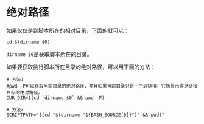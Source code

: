 # 绝对路径

如果仅仅是到脚本所在的相对目录，下面的就可以：
```shell
cd $(dirname $0)
```
`dirname $0`是获取脚本所在的目录。

如果要获取执行脚本所在目录的绝对路径，可以用下面的方法：
```shell
# 方法1
#pwd -P可以获取当前目录的绝对路径，并且如果当前目录只是一个软链接，它所显示得是链接目标的绝对路径。
CUR_DIR=$(cd `dirname $0` && pwd -P)

# 方法2
SCRIPTPATH="$(cd "$(dirname "${BASH_SOURCE[0]}")" && pwd)"
```